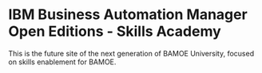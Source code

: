# IBM Business Automation Manager Open Editions - Skills Academy

This is the future site of the next generation of BAMOE University, focused on skills enablement for BAMOE.